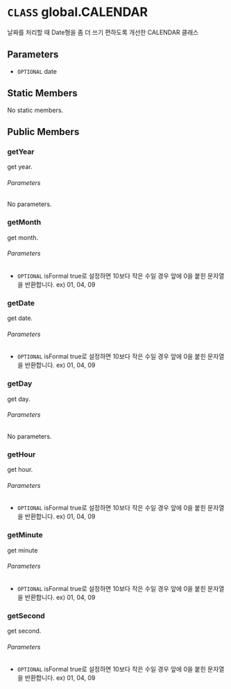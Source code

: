 # `CLASS` global.CALENDAR
날짜를 처리할 때 Date형을 좀 더 쓰기 편하도록 개선한 CALENDAR 클래스

## Parameters
* `OPTIONAL` date 

## Static Members
No static members.

## Public Members

### getYear
get year.
###### Parameters
No parameters.

### getMonth
get month.
###### Parameters
* `OPTIONAL` isFormal	true로 설정하면 10보다 작은 수일 경우 앞에 0을 붙힌 문자열을 반환합니다. ex) 01, 04, 09

### getDate
get date.
###### Parameters
* `OPTIONAL` isFormal	true로 설정하면 10보다 작은 수일 경우 앞에 0을 붙힌 문자열을 반환합니다. ex) 01, 04, 09

### getDay
get day.
###### Parameters
No parameters.

### getHour
get hour.
###### Parameters
* `OPTIONAL` isFormal	true로 설정하면 10보다 작은 수일 경우 앞에 0을 붙힌 문자열을 반환합니다. ex) 01, 04, 09

### getMinute
get minute
###### Parameters
* `OPTIONAL` isFormal	true로 설정하면 10보다 작은 수일 경우 앞에 0을 붙힌 문자열을 반환합니다. ex) 01, 04, 09

### getSecond
get second.
###### Parameters
* `OPTIONAL` isFormal	true로 설정하면 10보다 작은 수일 경우 앞에 0을 붙힌 문자열을 반환합니다. ex) 01, 04, 09
